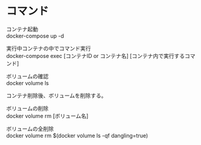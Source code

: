 # コマンド

コンテナ起動  
docker-compose up -d  

実行中コンテナの中でコマンド実行  
docker-compose exec [コンテナID or コンテナ名] [コンテナ内で実行するコマンド]

ボリュームの確認  
docker volume ls    

コンテナ削除後、ボリュームを削除する。  

ボリュームの削除  
docker volume rm [ボリューム名]

ボリュームの全削除  
docker volume rm $(docker volume ls -qf dangling=true)
